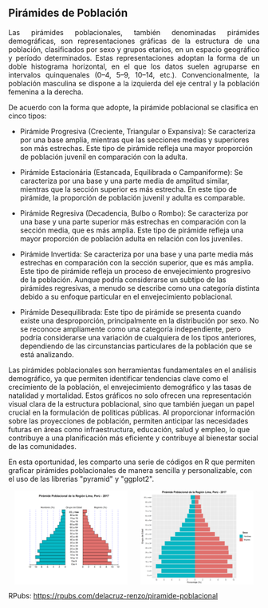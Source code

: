 ## Pirámides de Población
<p align="justify">
Las pirámides poblacionales, también denominadas pirámides demográficas, son representaciones gráficas de la estructura de una población, clasificados por sexo y grupos etarios, en un espacio geográfico y período determinados. Estas representaciones adoptan la forma de un doble histograma horizontal, en el que los datos suelen agruparse en intervalos quinquenales (0–4, 5–9, 10–14, etc.). Convencionalmente, la población masculina se dispone a la izquierda del eje central y la población femenina a la derecha.

De acuerdo con la forma que adopte, la pirámide poblacional se clasifica en cinco tipos:

- Pirámide Progresiva (Creciente, Triangular o Expansiva): Se caracteriza por una base amplia, mientras que las secciones medias y superiores son más estrechas. Este tipo de pirámide refleja una mayor proporción de población juvenil en comparación con la adulta.

- Pirámide Estacionária (Estancada, Equilibrada o Campaniforme): Se caracteriza por una base y una parte media de amplitud similar, mientras que la sección superior es más estrecha. En este tipo de pirámide, la proporción de población juvenil y adulta es comparable.

- Pirámide Regresiva (Decadencia, Bulbo o Rombo): Se caracteriza por una base y una parte superior más estrechas en comparación con la sección media, que es más amplia. Este tipo de pirámide refleja una mayor proporción de población adulta en relación con los juveniles.

- Pirámide Invertida: Se caracteriza por una base y una parte media más estrechas en comparación con la sección superior, que es más amplia. Este tipo de pirámide refleja un proceso de envejecimiento progresivo de la población. Aunque podría considerarse un subtipo de las pirámides regresivas, a menudo se describe como una categoría distinta debido a su enfoque particular en el envejecimiento poblacional.

- Pirámide Desequilibrada: Este tipo de pirámide se presenta cuando existe una desproporción, principalmente en la distribución por sexo. No se reconoce ampliamente como una categoría independiente, pero podría considerarse una variación de cualquiera de los tipos anteriores, dependiendo de las circunstancias particulares de la población que se está analizando.

Las pirámides poblacionales son herramientas fundamentales en el análisis demográfico, ya que permiten identificar tendencias clave como el crecimiento de la población, el envejecimiento demográfico y las tasas de natalidad y mortalidad. Estos gráficos no solo ofrecen una representación visual clara de la estructura poblacional, sino que también juegan un papel crucial en la formulación de políticas públicas. Al proporcionar información sobre las proyecciones de población, permiten anticipar las necesidades futuras en áreas como infraestructura, educación, salud y empleo, lo que contribuye a una planificación más eficiente y contribuye al bienestar social de las comunidades.

En esta oportunidad, les comparto una serie de códigos en R que permiten graficar pirámides poblacionales de manera sencilla y personalizable, con el uso de las librerias "pyramid" y "ggplot2".
</p>

<div style="display: flex; justify-content: space-around;">
  <img src="piramide_pyramid3.png" width="45%" />
  <img src="piramide_ggplot2.png" width="45%" />
</div>


RPubs: https://rpubs.com/delacruz-renzo/piramide-poblacional
